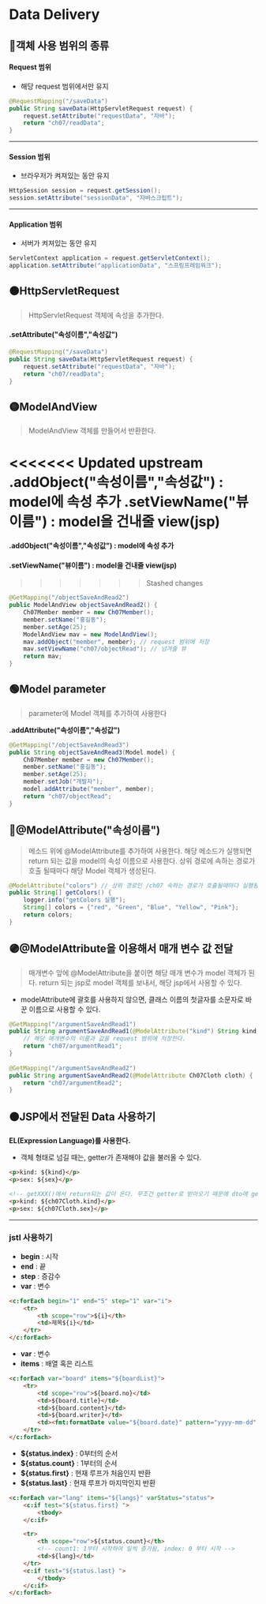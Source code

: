 
# Data Delivery

## 🔴객체 사용 범위의 종류
#### Request 범위
- 해당 request 범위에서만 유지
```java
@RequestMapping("/saveData")
public String saveData(HttpServletRequest request) {
	request.setAttribute("requestData", "자바");
	return "ch07/readData";
}
```
<hr/>

#### Session 범위
- 브라우저가 켜져있는 동안 유지
```java
HttpSession session = request.getSession();
session.setAttribute("sessionData", "자바스크립트");
```
<hr/>

#### Application 범위
- 서버가 켜져있는 동안 유지
```java
ServletContext application = request.getServletContext();
application.setAttribute("applicationData", "스프링프레임워크");
```
## 🟠HttpServletRequest 
> HttpServletRequest 객체에 속성을 추가한다.

#### .setAttribute("속성이름","속성값")
```java
@RequestMapping("/saveData")
public String saveData(HttpServletRequest request) {
	request.setAttribute("requestData", "자바");
	return "ch07/readData";
}
```

## 🟡ModelAndView
> ModelAndView 객체를 만들어서 반환한다.
 
<<<<<<< Updated upstream
**.addObject("속성이름","속성값")** : model에 속성 추가
**.setViewName("뷰이름")** : model을 건내줄 view(jsp)
=======
#### .addObject("속성이름","속성값") : model에 속성 추가   
####  .setViewName("뷰이름") : model을 건내줄 view(jsp)
>>>>>>> Stashed changes
```java
@GetMapping("/objectSaveAndRead2")
public ModelAndView objectSaveAndRead2() {
	Ch07Member member = new Ch07Member();
	member.setName("홍길동");
	member.setAge(25);
	ModelAndView mav = new ModelAndView();
	mav.addObject("member", member); // request 범위에 저장
	mav.setViewName("ch07/objectRead"); // 넘겨줄 뷰
	return mav;
}
```



## 🟢Model parameter
> parameter에 Model 객체를 추가하여 사용한다

**.addAttribute("속성이름","속성값")**
```java
@GetMapping("/objectSaveAndRead3")
public String objectSaveAndRead3(Model model) {
	Ch07Member member = new Ch07Member();
	member.setName("홍길동");
	member.setAge(25);
	member.setJob("개발자");
	model.addAttribute("member", member);
	return "ch07/objectRead";
}
```

## 🔵@ModelAttribute("속성이름")
> 메소드 위에 @ModelAttribute를 추가하여 사용한다.
> 해당 메소드가 실행되면 return 되는 값을  model의 속성 이름으로 사용한다.
> 상위 경로에 속하는 경로가 호출 될때마다 해당 Model 객체가 생성된다.
```java
@ModelAttribute("colors") // 상위 경로인 /ch07 속하는 경로가 호출될때마다 실행됨. request 범위에 저장
public String[] getColors() {
	logger.info("getColors 실행");
	String[] colors = {"red", "Green", "Blue", "Yellow", "Pink"};
	return colors;
}
```

## 🟣@ModelAttribute을 이용해서 매개 변수 값 전달
>  매개변수 앞에 @ModelAttribute을 붙이면 해당 매개 변수가 model 객체가 된다.
>    return 되는 jsp로 model 객체를 보내서, 해당 jsp에서  사용할 수 있다.
- modelAttribute에 괄호를 사용하지 않으면, 클래스 이름의 첫글자를 소문자로 바꾼 이름으로 사용할 수 있다.

```java
@GetMapping("/argumentSaveAndRead1")
public String argumentSaveAndRead1(@ModelAttribute("kind") String kind, @ModelAttribute("sex") String sex){ 
	// 해당 매개변수의 이름과 값을 request 범위에 저장한다.
	return "ch07/argumentRead1";
}
	
@GetMapping("/argumentSaveAndRead2")
public String argumentSaveAndRead2(@ModelAttribute Ch07Cloth cloth) { 
	return "ch07/argumentRead2";
}
```

## 🟤JSP에서 전달된 Data 사용하기
**EL(Expression Language)를 사용한다.**
- 객체 형태로 넘길 때는, getter가 존재해야 값을 불러올 수 있다.
```html
<p>kind: ${kind}</p>
<p>sex: ${sex}</p>

<!-- getXXX()에서 return되는 값이 온다. 무조건 getter로 받아오기 떼문에 dto에 getter가 있어야한다. -->
<p>kind: ${ch07Cloth.kind}</p>
<p>sex: ${ch07Cloth.sex}</p>
```
<hr />

### jstl 사용하기
- **begin** : 시작
- **end** : 끝
- **step** : 증감수
- **var** : 변수
```html
<c:forEach begin="1" end="5" step="1" var="i">
	<tr>
		<th scope="row">${i}</th>
		<td>제목${i}</td>
	</tr>
</c:forEach>
````
- **var** : 변수
- **items** : 배열 혹은 리스트
```html
<c:forEach var="board" items="${boardList}">
	<tr>
		<td scope="row">${board.no}</td>
		<td>${board.title}</td>
		<td>${board.content}</td>
		<td>${board.writer}</td>
		<td><fmt:formatDate value="${board.date}" pattern="yyyy-mm-dd" /></td>
	</tr>
</c:forEach>
```
- **${status.index}** :  0부터의 순서 
- **${status.count}** : 1부터의 순서
- **${status.first}** : 현재 루프가 처음인지 반환 
- **${status.last}** : 현재 루프가 마지막인지 반환 

```html
<c:forEach var="lang" items="${langs}" varStatus="status">
	<c:if test="${status.first} ">
		<tbody>
	</c:if>

	<tr>
		<th scope="row">${status.count}</th>
		<!-- count1: 1부터 시작하여 일씩 증가됨, index: 0 부터 시작 -->
		<td>${lang}</td>
	</tr>
	<c:if test="${status.last} ">
		</tbody>
	</c:if>
</c:forEach>
```